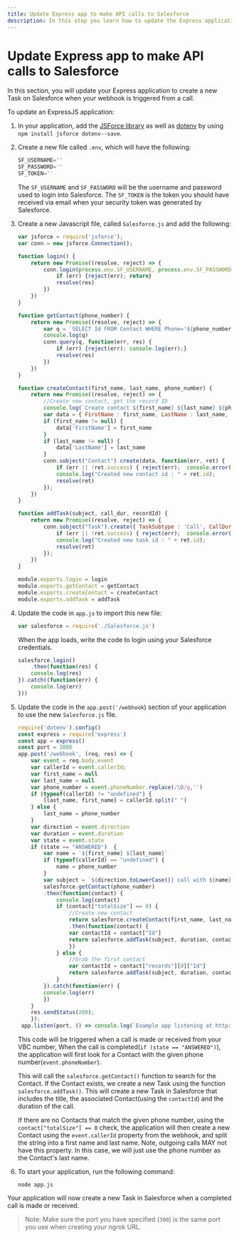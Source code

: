 ```yaml
---
title: Update Express app to make API calls to Salesforce
description: In this step you learn how to update the Express application to create Task in Salesforce.
---
```


# Update Express app to make API calls to Salesforce

In this section, you will update your Express application to create a new Task on Salesforce when your webhook is triggered from a call.

To update an ExpressJS application: 

1. In your application, add the [JSForce library](https://jsforce.github.io/)  as well as [dotenv](https://www.npmjs.com/package/dotenv) by using `npm install jsforce dotenv--save`.

2. Create a new file called `.env`, which will have the following:
    ```javascript
    SF_USERNAME=''
    SF_PASSWORD=''
    SF_TOKEN=''
    ```
    The `SF_USERNAME` and `SF_PASSWORD` will be the username and password used to login into Salesforce.
    The `SF_TOKEN` is the token you should have received via email when your security token was generated by Salesforce.

3. Create a new Javascript file, called `Salesforce.js` and add the following:

    ```javascript
    var jsforce = require('jsforce');
    var conn = new jsforce.Connection();

    function login() {
        return new Promise((resolve, reject) => {
            conn.login(process.env.SF_USERNAME, process.env.SF_PASSWORD + process.env.SF_TOKEN, function(err, res) {
                if (err) {reject(err); return}
                resolve(res)
            })
        })
    }

    function getContact(phone_number) {
        return new Promise((resolve, reject) => {
            var q = `SELECT Id FROM Contact WHERE Phone='${phone_number}'`
            console.log(q)
            conn.query(q, function(err, res) {
                if (err) {reject(err); console.log(err);}
                resolve(res)
            })
        })
    }

    function createContact(first_name, last_name, phone_number) {
        return new Promise((resolve, reject) => {
            //Create new contact, get the record ID
            console.log(`Create contact ${first_name} ${last_name} ${phone_number}`)
            var data = { FirstName : first_name, LastName : last_name, Phone:phone_number}
            if (first_name != null) {
                data['FirstName'] = first_name
            }
            if (last_name != null) {
                data['LastName'] = last_name
            }
            conn.sobject("Contact").create(data, function(err, ret) {
                if (err || !ret.success) { reject(err);  console.error(err, ret); return }
                console.log("Created new contact id : " + ret.id);
                resolve(ret)
            });
        })
    }

    function addTask(subject, call_dur, recordId) {
        return new Promise((resolve, reject) => {
            conn.sobject("Task").create({ TaskSubtype : 'Call', CallDurationInSeconds : call_dur, Subject:subject, WhoId:recordId}, function(err, ret) {
                if (err || !ret.success) { reject(err);  console.error(err, ret); return }
                console.log("Created new task id : " + ret.id);
                resolve(ret)
            });
        })
    }

    module.exports.login = login
    module.exports.getContact = getContact
    module.exports.createContact = createContact
    module.exports.addTask = addTask
    ```

4. Update the code in `app.js` to import this new file:

    ```javascript
    var salesforce = require('./Salesforce.js')
    ```

    When the app loads, write the code to login using your Salesforce credentials.

    ```javascript
    salesforce.login()
        .then(function(res) {
        console.log(res)
    }).catch((function(err) {
        console.log(err)
    }))
    ```

5. Update the code in the `app.post('/webhook`) section of your application to use the new `Salesforce.js` file.
    
    ```javascript
    require('dotenv').config()
    const express = require('express')
    const app = express()
    const port = 3000
    app.post('/webhook', (req, res) => {
        var event = req.body.event
        var callerId = event.callerId;
        var first_name = null
        var last_name = null
        var phone_number = event.phoneNumber.replace(/\D/g,'')
        if (typeof(callerId) != "undefined") {
            [last_name, first_name] = callerId.split(" ")
        } else {
            last_name = phone_number
        }
        var direction = event.direction
        var duration = event.duration
        var state = event.state
        if (state == "ANSWERED")  {
            var name = `${first_name} ${last_name}`
            if (typeof(callerId) == "undefined") {
                name = phone_number
            }
            var subject = `${direction.toLowerCase()} call with ${name}`
            salesforce.getContact(phone_number)
            .then(function(contact) {
                console.log(contact)
                if (contact["totalSize"] == 0) {
                    //Create new contact
                    return salesforce.createContact(first_name, last_name, phone_number)
                    .then(function(contact) {
                    var contactId = contact["Id"]
                    return salesforce.addTask(subject, duration, contactId)
                    })
                } else {
                    //Grab the first contact
                    var contactId = contact["records"][0]["Id"]
                    return salesforce.addTask(subject, duration, contactId)
                }
            }).catch(function(err) {
            console.log(err)
            })
        }
        res.sendStatus(200);
        });
     app.listen(port, () => console.log(`Example app listening at http://localhost:${port}`))
    ```

    This code will be triggered when a call is made or received from your VBC number, When the call is completed(`if (state == "ANSWERED")`), the application will first look for a Contact with the given phone number(`event.phoneNumber`).

    This will call the `salesforce.getContact()` function to search for the Contact. If the Contact exists, we create a new Task using the function `salesforce.addTask()`. This will create a new Task in Salesforce that includes the title, the associated Contact(using the `contactId`) and the duration of the call. 

    If there are no Contacts that match the given phone number, using the `contact["totalSize"] == 0` check, the application will then create a new Contact using the `event.callerId` property from the webhook, and split the string into a first name and last name. Note, outgoing calls MAY not have this property. In this case, we will just use the phone number as the Contact's last name.

6. To start your application, run the following command:

    `node app.js`

Your application will now create a new Task in Salesforce when a completed call is made or received. 

> Note: Make sure the port you have specified (`300`) is the same port you use when creating your ngrok URL.
